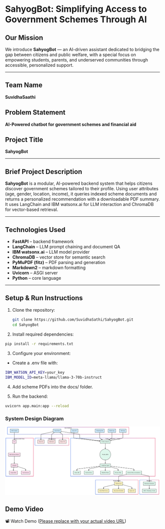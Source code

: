 # SahyogBot: Simplifying Access to Government Schemes Through AI

## Our Mission
We introduce **SahyogBot** — an AI-driven assistant dedicated to bridging the gap between citizens and public welfare, with a special focus on empowering students, parents, and underserved communities through accessible, personalized support.

---

## Team Name
**SuvidhaSaathi**

## Problem Statement
**AI-Powered chatbot for government schemes and financial aid**

## Project Title
**SahyogBot**

---

## Brief Project Description

**SahyogBot** is a modular, AI-powered backend system that helps citizens discover government schemes tailored to their profile. Using user attributes (age, gender, location, income), it queries indexed scheme documents and returns a personalized recommendation with a downloadable PDF summary. It uses LangChain and IBM watsonx.ai for LLM interaction and ChromaDB for vector-based retrieval.

---

## Technologies Used

- **FastAPI** – backend framework  
- **LangChain** – LLM prompt chaining and document QA  
- **IBM watsonx.ai** – LLM model provider  
- **ChromaDB** – vector store for semantic search  
- **PyMuPDF (fitz)** – PDF parsing and generation  
- **Markdown2** – markdown formatting  
- **Uvicorn** – ASGI server  
- **Python** – core language  

---

## Setup & Run Instructions

1. Clone the repository:
   ```bash
   git clone https://github.com/SuvidhaSathi/SahyogBot.git
   cd SahyogBot
   ```
2. Install required dependencies:

```bash
pip install -r requirements.txt
```
3. Configure your environment:

- Create a .env file with:
```bash
IBM_WATSON_API_KEY=your_key
IBM_MODEL_ID=meta-llama/llama-3-70b-instruct
```
4. Add scheme PDFs into the docs/ folder.

4. Run the backend:

```bash
uvicorn app.main:app --reload
```
### System Design Diagram
<p align="center">
  <img src="assets/system_design.png" alt="System Design" width="600"/>
</p>

## Demo Video
📽️ Watch Demo
([Please replace with your actual video URL](https://drive.google.com/file/d/1NfirvIfZNfsFkqSmDWrSUKDqnCvFd_Ly/view?usp=sharing))
